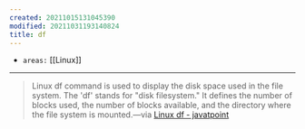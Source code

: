 ```yaml
---
created: 20211015131045390
modified: 20211031193140824
title: df
---
```


- `areas:` [[Linux]]

---

> Linux df command is used to display the disk space used in the file system. The 'df' stands for "disk filesystem." It defines the number of blocks used, the number of blocks available, and the directory where the file system is mounted.—via [Linux df - javatpoint](https://www.javatpoint.com/linux-df)
